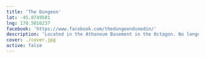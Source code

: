 ```yaml
---
title: 'The Dungeon'
lat: -45.8749581
lng: 170.5016237
facebook: 'https://www.facebook.com/thedungeondunedin/'
description: 'Located in the Athaneum Basement in the Octagon. No longer does gigs.'
cover: ./cover.jpg
active: false
---
```

